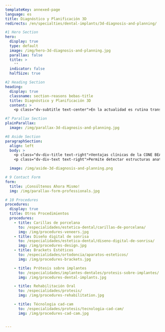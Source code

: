 ```yaml
---
templateKey: annexed-page
language: es
title: Diagnóstico y Planificación 3D
redirects: /en/specialties/dental-implants/3d-diagnosis-and-planning/

#1 Hero Section
hero:
  display: true
  type: default
  image: /img/hero-3d-diagnosis-and-planning.jpg
  parallax: false
  title: >
    ''
  indicator: false
  halfSize: true

#2 Heading Section
heading:
  display: true
  classname: section-reasons bebas-title
  title: Diagnóstico y Planificación 3D
  content: >
    <p class="dv-subtitle text-center">En la actualidad es rutina transferir tratamientos diseñados virtualmente a la condición clínica real de nuestros pacientes, hecho que ha marcado un avance sin precedentes en el campo de la Rehabilitación Oral.</p>

#7 Parallax Section
plainParallax:
  image: /img/parallax-3d-diagnosis-and-planning.jpg

#8 Aside Section
paragraphSection:
  align: left
  body: >
    <p class="dv-div-title text-right">Ventajas clínicas de la CONE BEAM en la práctica de la implantología oral</p>
    <p class="dv-div-text text-right">Permite detectar estructuras anatómicas, evaluar la morfología, cantidad y calidad ósea, realizar mediciones exactas del reborde alveolar en ancho, alto y profundidad, determinar si es necesario un injerto óseo o un levantamiento de seno maxilar, confeccionar guías quirúrgicas, seleccionar el tamaño y modelo de los implantes, optimizar su localización y reducir al mínimo los riesgos quirúrgicos.<br><br><br><img src="https://dentalvip.com.ve/wp-content/uploads/2018/09/impl-img10.jpg" alt="Logo" class="dv-sp-log"></p>

  image: /img/aside-3d-diagnosis-and-planning.png

# 9 Contact Form
form:
  title: ¡Consúltenos Ahora Mismo!
  img: /img/parallax-form-professionals.jpg

# 10 Procedures
procedures:
  display: true
  title: Otros Procedimientos
  procedures:
    - title: Carillas de porcelana
      to: /especialidades/estetica-dental/carillas-de-porcelana/
      img: /img/procedures-veneers.jpg
    - title: Diseño digital de sonrisa
      to: /especialidades/estetica-dental/diseno-digital-de-sonrisa/
      img: /img/procedures-design.jpg
    - title: Brackets Estéticos
      to: /especialidades/ortodoncia/aparatos-esteticos/
      img: /img/procedures-brackets.jpg

    - title: Prótesis sobre implantes
      to: /especialidades/implantes-dentales/protesis-sobre-implantes/
      img: /img/procedures-dental-implants.jpg

    - title: Rehabilitación Oral
      to: /especialidades/protesis/
      img: /img/procedures-rehabilitation.jpg

    - title: Técnologia cad-cam
      to: /especialidades/protesis/tecnologia-cad-cam/
      img: /img/procedures-cad-cam.jpg


---
```

